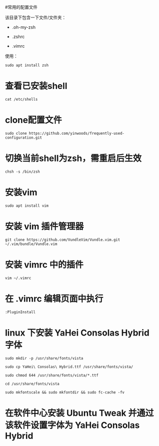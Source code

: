 #常用的配置文件

该目录下包含一下文件/文件夹：

- .oh-my-zsh

- .zshrc

- .vimrc

使用：

`sudo apt install zsh`

# 查看已安装shell

`cat /etc/shells`

# clone配置文件

`sudo clone https://github.com/yinwoods/frequently-used-configuration.git`

# 切换当前shell为zsh，需重启后生效

`chsh -s /bin/zsh `

# 安装vim

`sudo apt install vim`

# 安装 vim 插件管理器

`git clone https://github.com/VundleVim/Vundle.vim.git ~/.vim/bundle/Vundle.vim`

# 安装 vimrc 中的插件

`vim ~/.vimrc`

# 在 .vimrc 编辑页面中执行

`:PluginInstall`

# linux 下安装 YaHei Consolas Hybrid 字体

```SHELL
sudo mkdir -p /usr/share/fonts/vista

sudo cp YaHei\ Consolas\ Hybrid.ttf /usr/share/fonts/vista/

sudo chmod 644 /usr/share/fonts/vista/*.ttf

cd /usr/share/fonts/vista

sudo mkfontscale && sudo mkfontdir && sudo fc-cache -fv
```

# 在软件中心安装 Ubuntu Tweak 并通过该软件设置字体为 YaHei Consolas Hybrid
